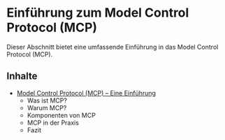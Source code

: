 # Einführung zum Model Control Protocol (MCP)

Dieser Abschnitt bietet eine umfassende Einführung in das Model Control Protocol (MCP).

## Inhalte

- [Model Control Protocol (MCP) – Eine Einführung](./mcp-einfuehrung.md)
  - Was ist MCP?
  - Warum MCP?
  - Komponenten von MCP
  - MCP in der Praxis
  - Fazit 